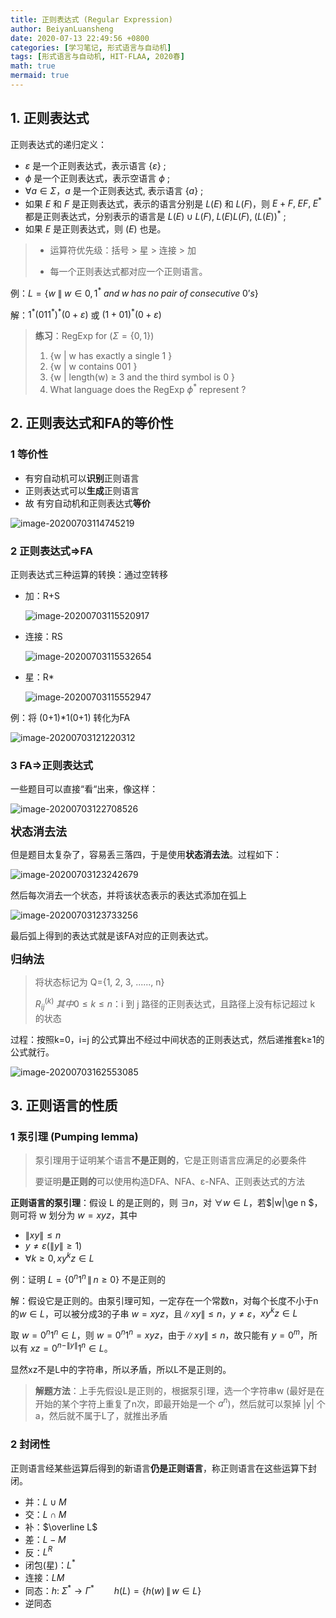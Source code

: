 ```yaml
---
title: 正则表达式 (Regular Expression)
author: BeiyanLuansheng
date: 2020-07-13 22:49:56 +0800
categories: [学习笔记, 形式语言与自动机]
tags: [形式语言与自动机, HIT-FLAA, 2020春]
math: true
mermaid: true
---
```


## 1. 正则表达式

正则表达式的递归定义：

- $\varepsilon$ 是一个正则表达式，表示语言 $\{\varepsilon\}$ ;
- $\phi$ 是一个正则表达式，表示空语言 $\phi$ ;
- $\forall a \in \Sigma$，$a$ 是一个正则表达式, 表示语言 $\{a\}$ ;
- 如果 $E$ 和 $F$ 是正则表达式，表示的语言分别是 $L(E)$ 和 $L(F)$，则 $E+F,\;EF,\;E^*$ 都是正则表达式，分别表示的语言是 $L(E)\cup L(F),\; L(E)L(F),\;(L(E))^*$ ;
- 如果 $E$ 是正则表达式，则 $(E)$ 也是。

> - 运算符优先级：括号 > 星 > 连接 > 加
>
> - 每一个正则表达式都对应一个正则语言。

例：$L=\{w\; \|\; w \in { 0, 1 }^* \;and \;w \;has \;no \;pair \;of \;consecutive \;0’s \}$ 

解：$1^* ( 0 1 1^* )^* ( 0 + \varepsilon)$ 或 $(1+01)^*(0 + \varepsilon)$ 

> **练习**：RegExp for ($\Sigma=\{0,1\}$)
>
> 1. {w \| w has exactly a single 1 }
> 2. {w \| w contains 001 }
> 3. {w \| length(w) ≥ 3 and the third symbol is 0 }
> 4. What language does the RegExp $\phi^*$ represent ?

## 2. 正则表达式和FA的等价性

### 1 等价性

- 有穷自动机可以**识别**正则语言
- 正则表达式可以**生成**正则语言
- 故 有穷自动机和正则表达式**等价**

![image-20200703114745219](/flaa/image-20200703114745219.png)

### 2 正则表达式$\Rightarrow$FA

正则表达式三种运算的转换：通过空转移

- 加：R+S

  ![image-20200703115520917](/flaa/image-20200703115520917.png)

- 连接：RS

  ![image-20200703115532654](/flaa/image-20200703115532654.png)

- 星：R*

  ![image-20200703115552947](/flaa/image-20200703115552947.png)

例：将 (0+1)*1(0+1) 转化为FA

![image-20200703121220312](/flaa/image-20200703121220312.png)

### 3 FA$\Rightarrow$正则表达式

一些题目可以直接“看“出来，像这样：

![image-20200703122708526](/flaa/image-20200703122708526.png)

<font size="4">**状态消去法**</font>

但是题目太复杂了，容易丢三落四，于是使用**状态消去法**。过程如下：

![image-20200703123242679](/flaa/image-20200703123242679.png)

然后每次消去一个状态，并将该状态表示的表达式添加在弧上

![image-20200703123733256](/flaa/image-20200703123733256.jpg)

最后弧上得到的表达式就是该FA对应的正则表达式。

<font size="4">**归纳法**</font>

> 将状态标记为 Q={1, 2, 3, ......, n}
>
> $R_{ij}^{(k)}\;其中0 \le k \le n$：i 到 j 路径的正则表达式，且路径上没有标记超过 k 的状态

过程：按照k=0，i=j 的公式算出不经过中间状态的正则表达式，然后递推套k≥1的公式就行。

![image-20200703162553085](/flaa/image-20200703162553085.png)



##  3. 正则语言的性质

### 1 泵引理 (Pumping lemma)

>泵引理用于证明某个语言**不是正则的**，它是正则语言应满足的必要条件
>
>要证明**是正则的**可以使用构造DFA、NFA、ε-NFA、正则表达式的方法

**正则语言的泵引理**：假设 L 的是正则的，则 $\exists n$，对 $\forall w \in L$，若$\|w\|\ge n $，则可将 w 划分为 $w=xyz$，其中

- $\|xy\|\le n$
- $y \ne \varepsilon (\|y\|\ge 1)$
- $\forall k\ge 0,\, xy^kz \in L$

例：证明 $L=\{0^n1^n \, \| \, n\ge 0\}$ 不是正则的

解：假设它是正则的。由泵引理可知，一定存在一个常数n，对每个长度不小于n的$w\in L$，可以被分成3的子串 $w=xyz$，且$\|xy\|\le n$，$y \ne \varepsilon$，$xy^kz \in L$

取 $w=0^n1^n \in L$，则 $w=0^n1^n=xyz$，由于$\|xy\|\le n$，故只能有 $y=0^m$，所以有 $xz=0^{n-\|y\|}1^n \in L$。

显然xz不是L中的字符串，所以矛盾，所以L不是正则的。

> **解题方法**：上手先假设L是正则的，根据泵引理，选一个字符串w (最好是在开始的某个字符上重复了n次，即最开始是一个 $a^n$)，然后就可以泵掉 \|y\| 个 a，然后就不属于L了，就推出矛盾

### 2 封闭性

正则语言经某些运算后得到的新语言**仍是正则语言**，称正则语言在这些运算下封闭。

- 并：$L \cup M$
- 交：$L\cap M$
- 补：$\overline L$
- 差：$L - M$
- 反：$L^R$
- 闭包(星)：$L^*$
- 连接：$LM$
- 同态：$h:\; \Sigma^* \rightarrow \Gamma^*\qquad h(L)=\{ h(w)\, \|\, w \in L \}$
- 逆同态

